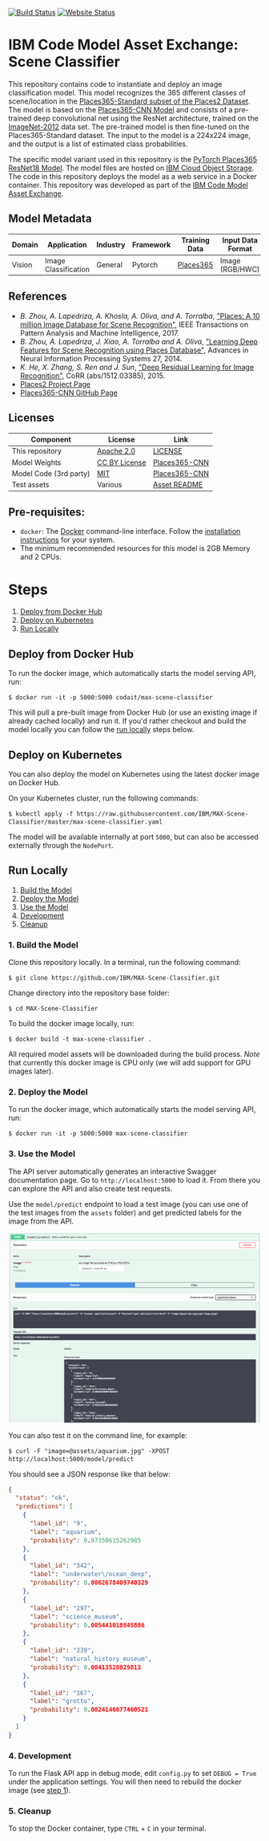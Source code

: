 [![Build Status](https://travis-ci.org/IBM/MAX-Scene-Classifier.svg?branch=master)](https://travis-ci.org/IBM/MAX-Scene-Classifier) [![Website Status](https://img.shields.io/website/http/max-scene-classifier.max.us-south.containers.appdomain.cloud/swagger.json.svg?label=api+demo)](http://max-scene-classifier.max.us-south.containers.appdomain.cloud/)

# IBM Code Model Asset Exchange: Scene Classifier

This repository contains code to instantiate and deploy an image classification model. This model recognizes the 365 different classes of scene/location in the [Places365-Standard subset of the Places2 Dataset](http://places2.csail.mit.edu/). The model is based on the [Places365-CNN Model](https://github.com/CSAILVision/places365) and consists of a pre-trained deep convolutional net using the ResNet architecture, trained on the [ImageNet-2012](http://www.image-net.org/challenges/LSVRC/2012/) data set. The pre-trained model is then fine-tuned on the Places365-Standard dataset. The input to the model is a 224x224 image, and the output is a list of estimated class probabilities.

The specific model variant used in this repository is the [PyTorch Places365 ResNet18 Model](https://github.com/CSAILVision/places365#pre-trained-cnn-models-on-places365-standard). The model files are hosted on [IBM Cloud Object Storage](http://max-assets.s3-api.us-geo.objectstorage.softlayer.net/pytorch/places365/whole_resnet18_places365_python36.pth). The code in this repository deploys the model as a web service in a Docker container. This repository was developed as part of the [IBM Code Model Asset Exchange](https://developer.ibm.com/code/exchanges/models/).

## Model Metadata
| Domain | Application | Industry  | Framework | Training Data | Input Data Format |
| ------------- | --------  | -------- | --------- | --------- | -------------- | 
| Vision | Image Classification | General | Pytorch | [Places365](http://places2.csail.mit.edu/download.html) | Image (RGB/HWC)| 

## References

* _B. Zhou, A. Lapedriza, A. Khosla, A. Oliva, and A. Torralba_, ["Places: A 10 million Image Database for Scene Recognition"](http://places2.csail.mit.edu/PAMI_places.pdf), IEEE Transactions on Pattern Analysis and Machine Intelligence, 2017.
* _B. Zhou, A. Lapedriza, J. Xiao, A. Torralba and A. Oliva_, ["Learning Deep Features for Scene Recognition
using Places Database"](http://places.csail.mit.edu/places_NIPS14.pdf), Advances in Neural Information Processing Systems 27, 2014.
* _K. He, X. Zhang, S. Ren and J. Sun_, ["Deep Residual Learning for Image Recognition"](https://arxiv.org/pdf/1512.03385), CoRR (abs/1512.03385), 2015.
* [Places2 Project Page](http://places2.csail.mit.edu/)
* [Places365-CNN GitHub Page](https://github.com/CSAILVision/places365)

## Licenses

| Component | License | Link  |
| ------------- | --------  | -------- |
| This repository | [Apache 2.0](https://www.apache.org/licenses/LICENSE-2.0) | [LICENSE](LICENSE) |
| Model Weights | [CC BY License](https://creativecommons.org/licenses/by/4.0/) | [Places365-CNN](https://github.com/CSAILVision/places365)|
| Model Code (3rd party) | [MIT](https://opensource.org/licenses/MIT) | [Places365-CNN](https://github.com/CSAILVision/places365)|
| Test assets | Various | [Asset README](assets/README.md) |

## Pre-requisites:

* `docker`: The [Docker](https://www.docker.com/) command-line interface. Follow the [installation instructions](https://docs.docker.com/install/) for your system.
* The minimum recommended resources for this model is 2GB Memory and 2 CPUs.

# Steps

1. [Deploy from Docker Hub](#deploy-from-docker-hub)
2. [Deploy on Kubernetes](#deploy-on-kubernetes)
3. [Run Locally](#run-locally)

## Deploy from Docker Hub

To run the docker image, which automatically starts the model serving API, run:

```
$ docker run -it -p 5000:5000 codait/max-scene-classifier
```

This will pull a pre-built image from Docker Hub (or use an existing image if already cached locally) and run it.
If you'd rather checkout and build the model locally you can follow the [run locally](#run-locally) steps below.

## Deploy on Kubernetes

You can also deploy the model on Kubernetes using the latest docker image on Docker Hub.

On your Kubernetes cluster, run the following commands:

```
$ kubectl apply -f https://raw.githubusercontent.com/IBM/MAX-Scene-Classifier/master/max-scene-classifier.yaml
```

The model will be available internally at port `5000`, but can also be accessed externally through the `NodePort`.

## Run Locally

1. [Build the Model](#1-build-the-model)
2. [Deploy the Model](#2-deploy-the-model)
3. [Use the Model](#3-use-the-model)
4. [Development](#4-development)
5. [Cleanup](#5-cleanup)

### 1. Build the Model

Clone this repository locally. In a terminal, run the following command:

```
$ git clone https://github.com/IBM/MAX-Scene-Classifier.git
```

Change directory into the repository base folder:

```
$ cd MAX-Scene-Classifier
```

To build the docker image locally, run: 

```
$ docker build -t max-scene-classifier .
```

All required model assets will be downloaded during the build process. _Note_ that currently this docker image is CPU only (we will add support for GPU images later).

### 2. Deploy the Model

To run the docker image, which automatically starts the model serving API, run:

```
$ docker run -it -p 5000:5000 max-scene-classifier
```

### 3. Use the Model

The API server automatically generates an interactive Swagger documentation page. Go to `http://localhost:5000` to load it. From there you can explore the API and also create test requests.

Use the `model/predict` endpoint to load a test image (you can use one of the test images from the `assets` folder) and get predicted labels for the image from the API.

![Swagger Doc Screenshot](docs/swagger-screenshot.png)

You can also test it on the command line, for example:

```
$ curl -F "image=@assets/aquarium.jpg" -XPOST http://localhost:5000/model/predict
```

You should see a JSON response like that below:

```json
{
  "status": "ok",
  "predictions": [
    {
      "label_id": "9",
      "label": "aquarium",
      "probability": 0.97350615262985
    },
    {
      "label_id": "342",
      "label": "underwater\/ocean_deep",
      "probability": 0.0062678409740329
    },
    {
      "label_id": "297",
      "label": "science_museum",
      "probability": 0.005441018845886
    },
    {
      "label_id": "239",
      "label": "natural_history_museum",
      "probability": 0.00413528829813
    },
    {
      "label_id": "167",
      "label": "grotto",
      "probability": 0.0024146677460521
    }
  ]
}
```

### 4. Development

To run the Flask API app in debug mode, edit `config.py` to set `DEBUG = True` under the application settings. You will then need to rebuild the docker image (see [step 1](#1-build-the-model)).

### 5. Cleanup

To stop the Docker container, type `CTRL` + `C` in your terminal.
